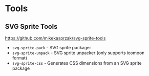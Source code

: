 # Tools

## SVG Sprite Tools
https://github.com/mikekasprzak/svg-sprite-tools
* `svg-sprite-pack` - SVG sprite packager
* `svg-sprite-unpack` - SVG sprite unpacker (only supports icomoon format)
* `svg-sprite-css` - Generates CSS dimensions from an SVG sprite package
